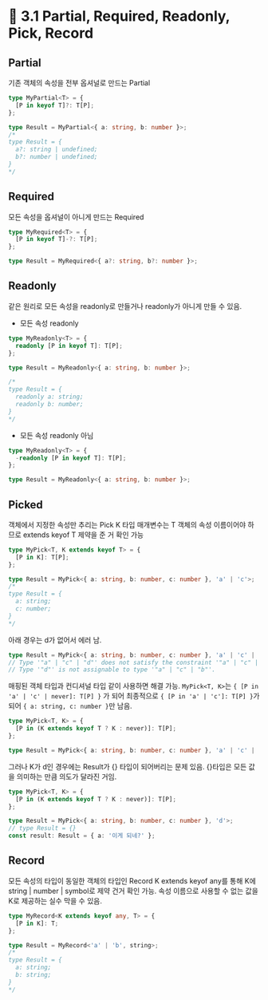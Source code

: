 # 📌 3.1 Partial, Required, Readonly, Pick, Record

## Partial

기존 객체의 속성을 전부 옵셔널로 만드는 Partial

```ts
type MyPartial<T> = {
  [P in keyof T]?: T[P];
};

type Result = MyPartial<{ a: string, b: number }>;
/*
type Result = {
  a?: string | undefined;
  b?: number | undefined;
}
*/
```

## Required

모든 속성을 옵셔널이 아니게 만드는 Required

```ts
type MyRequired<T> = {
  [P in keyof T]-?: T[P];
};

type Result = MyRequired<{ a?: string, b?: number }>;
```

## Readonly

같은 원리로 모든 속성을 readonly로 만들거나 readonly가 아니게 만들 수 있음.

- 모든 속성 readonly
```ts
type MyReadonly<T> = {
  readonly [P in keyof T]: T[P];
};

type Result = MyReadonly<{ a: string, b: number }>;

/*
type Result = {
  readonly a: string;
  readonly b: number;
}
*/
```

- 모든 속성 readonly 아님

```ts
type MyReadonly<T> = {
  -readonly [P in keyof T]: T[P];
};

type Result = MyReadonly<{ a: string, b: number }>;
```

## Picked

객체에서 지정한 속성만 추리는 Pick
K 타입 매개변수는 T 객체의 속성 이름이어야 하므로 extends keyof T 제약을 준 거 확인 가능

```ts
type MyPick<T, K extends keyof T> = {
  [P in K]: T[P];
};

type Result = MyPick<{ a: string, b: number, c: number }, 'a' | 'c'>;
/*
type Result = {
  a: string;
  c: number;
}
*/
```

아래 경우는 d가 없어서 에러 남.
```ts
type Result = MyPick<{ a: string, b: number, c: number }, 'a' | 'c' | 'd'>;
// Type '"a" | "c" | "d"' does not satisfy the constraint '"a" | "c" | "b"'.
// Type '"d"' is not assignable to type '"a" | "c" | "b"'.
```

매핑된 객체 타입과 컨디셔널 타입 같이 사용하면 해결 가능.
`MyPick<T, K>`는 `{ [P in 'a' | 'c' | never]: T[P] }` 가 되어 최종적으로 `{ [P in 'a' | 'c']: T[P] }`가 되어 `{ a: string, c: number }`만 남음.

```ts
type MyPick<T, K> = {
  [P in (K extends keyof T ? K : never)]: T[P];
};

type Result = MyPick<{ a: string, b: number, c: number }, 'a' | 'c' | 'd'>;
```

그러나 K가 d인 경우에는 Result가 {} 타입이 되어버리는 문제 있음.
{}타입은 모든 값을 의미하는 만큼 의도가 달라진 거임.

```ts
type MyPick<T, K> = {
  [P in (K extends keyof T ? K : never)]: T[P];
};

type Result = MyPick<{ a: string, b: number, c: number }, 'd'>;
// type Result = {}
const result: Result = { a: '이게 되네?' };
```

## Record

모든 속성의 타입이 동일한 객체의 타입인 Record
K extends keyof any를 통해 K에 string | number | symbol로 제약 건거 확인 가능.
속성 이름으로 사용할 수 없는 값을 K로 제공하는 실수 막을 수 있음.

```ts
type MyRecord<K extends keyof any, T> = {
  [P in K]: T;
};

type Result = MyRecord<'a' | 'b', string>;
/*
type Result = {
  a: string;
  b: string;
}
*/
```
